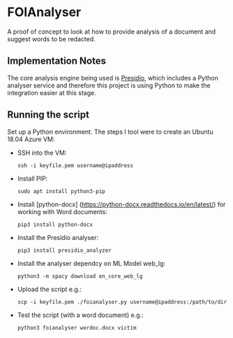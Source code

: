 # FOIAnalyser

A proof of concept to look at how to provide analysis of a document and suggest words to be redacted.

## Implementation Notes

The core analysis engine being used is [Presidio](https://github.com/microsoft/presidio), which includes a Python analyser service and therefore this project is using Python to make the integration easier at this stage.

## Running the script

Set up a Python environment. The steps I tool were to create an Ubuntu 18.04 Azure VM:

- SSH into the VM:

    `ssh -i keyfile.pem username@ipaddress`

- Install PIP:

    `sudo apt install python3-pip`

- Install [python-docx] (https://python-docx.readthedocs.io/en/latest/) for working with Word documents:

    `pip3 install python-docx`

- Install the Presidio analyser:

    `pip3 install presidio_analyzer`

- Install the analyser dependcy on ML Model web_lg:

    `python3 -m spacy download en_core_web_lg`

- Upload the script e.g.:

    `scp -i keyfile.pem ./foianalyser.py username@ipaddress:/path/to/dir`

- Test the script (with a word document) e.g.:

    `python3 foianalyser wordoc.docx victim`